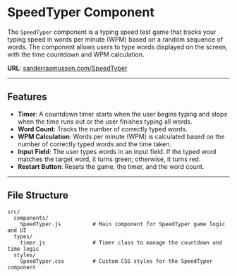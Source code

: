 # SpeedTyper Component

The `SpeedTyper` component is a typing speed test game that tracks your typing speed in words per minute (WPM) based on a random sequence of words. The component allows users to type words displayed on the screen, with the time countdown and WPM calculation.

**URL**: [sanderrasmussen.com/SpeedTyper](https://sanderrasmussen.com/SpeedTyper)

---

## Features

- **Timer**: A countdown timer starts when the user begins typing and stops when the time runs out or the user finishes typing all words.
- **Word Count**: Tracks the number of correctly typed words.
- **WPM Calculation**: Words per minute (WPM) is calculated based on the number of correctly typed words and the time taken.
- **Input Field**: The user types words in an input field. If the typed word matches the target word, it turns green; otherwise, it turns red.
- **Restart Button**: Resets the game, the timer, and the word count.
  
---

## File Structure

```plaintext
src/
  components/
    SpeedTyper.js          # Main component for SpeedTyper game logic and UI
  types/
    timer.js               # Timer class to manage the countdown and time logic
  styles/
    SpeedTyper.css         # Custom CSS styles for the SpeedTyper component
